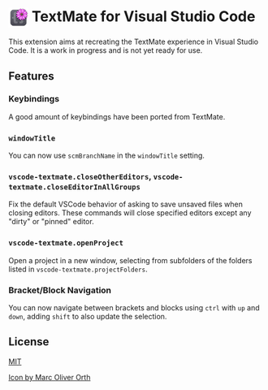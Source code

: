 # <img src="./icon.png" style="width:1.4em;vertical-align:middle;line-height:0;"> TextMate for Visual Studio Code

This extension aims at recreating the TextMate experience in Visual Studio Code. It is a work in progress and is not yet ready for use.

## Features

### Keybindings

A good amount of keybindings have been ported from TextMate.

### `windowTitle`

You can now use `scmBranchName` in the `windowTitle` setting.

### `vscode-textmate.closeOtherEditors`, `vscode-textmate.closeEditorInAllGroups`

Fix the default VSCode behavior of asking to save unsaved files when closing editors.
These commands will close specified editors except any "dirty" or "pinned" editor.

### `vscode-textmate.openProject`

Open a project in a new window, selecting from subfolders of the folders listed in `vscode-textmate.projectFolders`.

### Bracket/Block Navigation

You can now navigate between brackets and blocks using `ctrl` with `up` and `down`, adding `shift` to also update the selection.

## License

[MIT](LICENSE)

[Icon by Marc Oliver Orth](https://github.com/marc2o/TextMate-macOS-Icon/blob/main/LICENSE)

